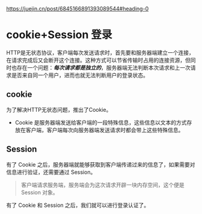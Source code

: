 https://juejin.cn/post/6845166891393089544#heading-0

# cookie+Session 登录

HTTP是无状态协议，客户端每次发送请求时，首先要和服务器端建立一个连接，在请求完成后又会断开这个连接。这种方式可以节省传输时占用的连接资源，但同时也存在一个问题：***每次请求都是独立的***，服务器端无法判断本次请求和上一次请求是否来自同一个用户，进而也就无法判断用户的登录状态。

## cookie

为了解决HTTP无状态问题，推出了Cookie。

- Cookie 是服务器端发送给客户端的一段特殊信息，这些信息以文本的方式存放在客户端，客户端每次向服务器端发送请求时都会带上这些特殊信息。

## Session

有了 Cookie 之后，服务器端就能够获取到客户端传递过来的信息了，如果需要对信息进行验证，还需要通过 Session。

> 客户端请求服务端，服务端会为这次请求开辟一块内存空间，这个便是 Session 对象。

有了 Cookie 和 Session 之后，我们就可以进行登录认证了。


